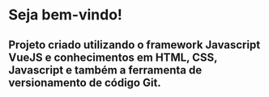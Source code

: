 # Seja bem-vindo!

## Projeto criado utilizando o framework Javascript VueJS e conhecimentos em HTML, CSS, Javascript e também a ferramenta de versionamento de código Git. 

